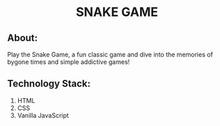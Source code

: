 <h1 align="center">SNAKE GAME</h1>

## About:
Play the Snake Game, a fun classic game and dive into the memories of bygone times and simple addictive games! 
 
## Technology Stack:
  1) HTML
  2) CSS
  3) Vanilla JavaScript
